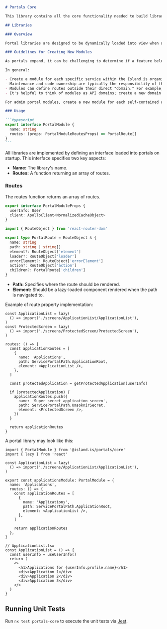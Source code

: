 ````markdown
# Portals Core

This library contains all the core functionality needed to build libraries for service or admin portals.

## Libraries

### Overview

Portal libraries are designed to be dynamically loaded into view when a user accesses their functionality and navigates to a feature.

### Guidelines for Creating New Modules

As portals expand, it can be challenging to determine if a feature belongs to an existing module or if a new module should be created.

In general:

- Create a module for each specific service within the Island.is organization, under the scope of a specific team.
- Maintenance and code ownership are typically the responsibility of the assigned team, though not always for larger modules.
- Modules can define routes outside their direct "domain." For example, a "Health" module might define routes like `/stillingar/heilsa`.
- It's helpful to think of modules as API domains; create a new domain for each branch of services, such as `health`, `education`, `finance`, etc.

For admin portal modules, create a new module for each self-contained admin system.

### Usage

```typescript
export interface PortalModule {
  name: string
  routes: (props: PortalModuleRoutesProps) => PortalRoute[]
}
```
````

All libraries are implemented by defining an interface loaded into portals on startup. This interface specifies two key aspects:

- **Name:** The library's name.
- **Routes:** A function returning an array of routes.

### Routes

The routes function returns an array of routes.

```typescript
export interface PortalModuleProps {
  userInfo: User
  client: ApolloClient<NormalizedCacheObject>
}
```

```typescript
import { RouteObject } from 'react-router-dom'

export type PortalRoute = RouteObject & {
  name: string
  path: string | string[]
  element?: RouteObject['element']
  loader?: RouteObject['loader']
  errorElement?: RouteObject['errorElement']
  action?: RouteObject['action']
  children?: PortalRoute['children']
}
```

- **Path:** Specifies where the route should be rendered.
- **Element:** Should be a lazy-loaded component rendered when the path is navigated to.

Example of route property implementation:

```tsx
const ApplicationList = lazy(
  () => import('./screens/ApplicationList/ApplicationList'),
)
const ProtectedScreen = lazy(
  () => import('./screens/ProtectedScreen/ProtectedScreen'),
)

routes: () => {
  const applicationRoutes = [
    {
      name: 'Applications',
      path: ServicePortalPath.ApplicationRoot,
      element: <ApplicationList />,
    },
  ]

  const protectedApplication = getProtectedApplication(userInfo)

  if (protectedApplication) {
    applicationRoutes.push({
      name: 'Super secret application screen',
      path: ServicePortalPath.UmsoknirSecret,
      element: <ProtectedScreen />,
    })
  }

  return applicationRoutes
}
```

A portal library may look like this:

```tsx
import { PortalModule } from '@island.is/portals/core'
import { lazy } from 'react'

const ApplicationList = lazy(
  () => import('./screens/ApplicationList/ApplicationList'),
)

export const applicationsModule: PortalModule = {
  name: 'Applications',
  routes: () => {
    const applicationRoutes = [
      {
        name: 'Applications',
        path: ServicePortalPath.ApplicationRoot,
        element: <ApplicationList />,
      },
    ]

    return applicationRoutes
  },
}

// ApplicationList.tsx
const ApplicationList = () => {
  const userInfo = useUserInfo()
  return (
    <>
      <h1>Applications for {userInfo.profile.name}</h1>
      <div>Application 1</div>
      <div>Application 2</div>
      <div>Application 3</div>
    </>
  )
}
```

## Running Unit Tests

Run `nx test portals-core` to execute the unit tests via [Jest](https://jestjs.io).

```

```
